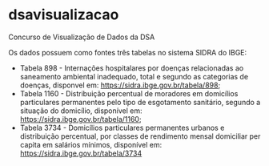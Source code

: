 # dsavisualizacao
Concurso de Visualização de Dados da DSA

Os dados possuem como fontes três tabelas no sistema SIDRA do IBGE:
   * Tabela 898 - Internações hospitalares por doenças relacionadas ao saneamento ambiental inadequado, total e segundo as categorias de doenças, disponvel em: https://sidra.ibge.gov.br/tabela/898;
   * Tabela 1160 - Distribuição percentual de moradores em domicílios particulares permanentes pelo tipo de esgotamento sanitário, segundo a situação do domicílio, disponível em: https://sidra.ibge.gov.br/tabela/1160;
   * Tabela 3734 - Domicílios particulares permanentes urbanos e distribuição percentual, por classes de rendimento mensal domiciliar per capita em salários mínimos, disponível em: https://sidra.ibge.gov.br/tabela/3734
